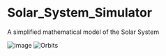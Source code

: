 # Solar_System_Simulator
A simplified mathematical model of the Solar System

![image](https://github.com/GustavoPellanda/Solar_System_Simulator/assets/129123498/25584840-dff0-4f76-bdc5-76a35525495b)
![Orbits](https://github.com/GustavoPellanda/Solar_System_Simulator/assets/129123498/09697997-50b6-483f-88a1-92af6fe65b67)
